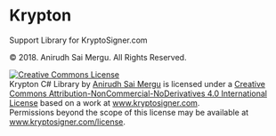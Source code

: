 # Krypton

Support Library for KryptoSigner.com

&copy; 2018. Anirudh Sai Mergu. All Rights Reserved.

<a rel="license" href="http://creativecommons.org/licenses/by-nc-nd/4.0/"><img alt="Creative Commons License" style="border-width:0" src="https://i.creativecommons.org/l/by-nc-nd/4.0/88x31.png" /></a><br /><span xmlns:dct="http://purl.org/dc/terms/" property="dct:title">Krypton C# Library</span> by <a xmlns:cc="http://creativecommons.org/ns#" href="https://www.anirudhmergu.com" property="cc:attributionName" rel="cc:attributionURL">Anirudh Sai Mergu</a> is licensed under a <a rel="license" href="http://creativecommons.org/licenses/by-nc-nd/4.0/">Creative Commons Attribution-NonCommercial-NoDerivatives 4.0 International License</a> based on a work at <a xmlns:dct="http://purl.org/dc/terms/" href="https://www.kryptosigner.com" rel="dct:source">www.kryptosigner.com</a>.<br />Permissions beyond the scope of this license may be available at <a xmlns:cc="http://creativecommons.org/ns#" href="https://www.kryptosigner.com/license" rel="cc:morePermissions">www.kryptosigner.com/license</a>.
